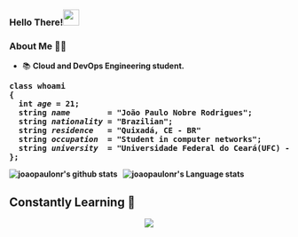 ### Hello There!<img src="https://github.com/TheDudeThatCode/TheDudeThatCode/blob/master/Assets/Hi.gif" width="29px">
### About Me 👨‍💻 
* 📚 <b>Cloud and DevOps Engineering student.
<pre>
class whoami
{
  <strong>int</strong> <i>age</i> = 21;
  <strong>string</strong> <i>name</i>        = "João Paulo Nobre Rodrigues";
  <strong>string</strong> <i>nationality</i> = "Brazilian";
  <strong>string</strong> <i>residence</i>   = "Quixadá, CE - BR"
  <strong>string</strong> <i>occupation</i>  = "Student in computer networks"; 
  <strong>string</strong> <i>university</i>  = "Universidade Federal do Ceará(UFC) - Campus Quixadá";
};
</pre>
![joaopaulonr's github stats](https://github-readme-stats.vercel.app/api?username=joaopaulonr&show_icons=true&hide_border=true)&nbsp;&nbsp;
![joaopaulonr's Language stats](https://github-readme-stats-eight-theta.vercel.app/api/top-langs/?username=joaopaulonr&layout=compact&langs_count=8&hide_border=true)
<br />
## Constantly Learning 🚀
<p align="center">
  <a href="https://skillicons.dev">
    <img src="https://skillicons.dev/icons?i=cpp,nodejs,git,aws,docker,kubernetes,prometheus,grafana,jenkins,linux,bash,vscode" />
  </a>
</p>


